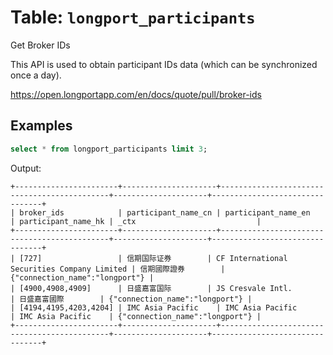 # Table: `longport_participants`

Get Broker IDs

This API is used to obtain participant IDs data (which can be synchronized once a day).

https://open.longportapp.com/en/docs/quote/pull/broker-ids

## Examples

```sql
select * from longport_participants limit 3;
```

Output:

```
+-----------------------+---------------------+---------------------------------------------+---------------------+--------------------------------+
| broker_ids            | participant_name_cn | participant_name_en                         | participant_name_hk | _ctx                           |
+-----------------------+---------------------+---------------------------------------------+---------------------+--------------------------------+
| [727]                 | 信期国际证券        | CF International Securities Company Limited | 信期國際證券        | {"connection_name":"longport"} |
| [4900,4908,4909]      | 日盛嘉富国际        | JS Cresvale Intl.                           | 日盛嘉富國際        | {"connection_name":"longport"} |
| [4194,4195,4203,4204] | IMC Asia Pacific    | IMC Asia Pacific                            | IMC Asia Pacific    | {"connection_name":"longport"} |
+-----------------------+---------------------+---------------------------------------------+---------------------+--------------------------------+
```
